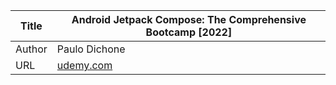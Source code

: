 Title  | Android Jetpack Compose: The Comprehensive Bootcamp [2022]
-------|-------------------
Author | Paulo Dichone
URL    | [udemy.com](https://www.udemy.com/course/kotling-android-jetpack-compose-/learn/lecture/29297282#content)
